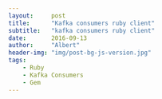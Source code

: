 ```yaml
---
layout:     post
title:      "Kafka consumers ruby client"
subtitle:   "kafka consumers ruby client"
date:       2016-09-13
author:     "Albert"
header-img: "img/post-bg-js-version.jpg"
tags:
    - Ruby
    - Kafka Consumers
    - Gem
---
```





